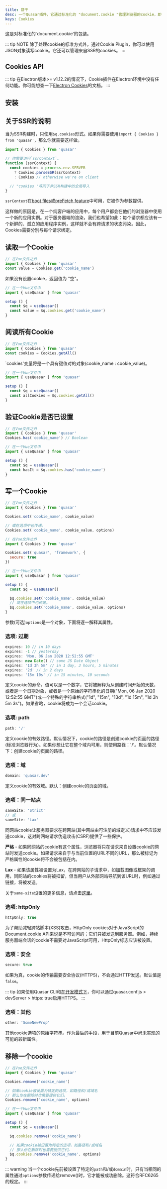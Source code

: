 ```yaml
---
title: 饼干
desc: 一个Quasar插件，它通过标准化的 "document.cookie "管理浏览器的cookie，即使使用SSR应用程序也能轻松读写cookie。
keys: Cookies
---
```

这是对标准化的`document.cookie'的包装。

::: tip NOTE
除了处理cookie的标准方式外，通过Cookie Plugin，你可以使用JSON对象读写cookie。它还可以管理来自SSR的cookies。
:::

## Cookies API

<doc-api file="Cookies" />

::: tip
在Electron版本>= v1.12.2的情况下，Cookie插件在Electron环境中没有任何功能。你可能想查一下[Electron Cookies](https://www.electronjs.org/docs/api/cookies)的文档。
:::

## 安装

<doc-installation plugins="Cookies" />

## 关于SSR的说明
当为SSR构建时，只使用`$q.cookies`形式。如果你需要使用`import { Cookies } from 'quasar'`，那么你就需要这样做。

```js
import { Cookies } from 'quasar'

// 你需要访问`ssrContext`。
function (ssrContext) {
  const cookies = process.env.SERVER
    ? Cookies.parseSSR(ssrContext)
    : Cookies // otherwise we're on client

  // "cookies "等同于非SSR构建中的全局导入
}
```

`ssrContext`在[boot files](/quasar-cli/boot-files)或[preFetch feature](/quasar-cli/prefetch-feature)中可用，它被作为参数提供。

这样做的原因是，在一个纯客户端的应用中，每个用户都会在他们的浏览器中使用一个新的应用实例。对于服务器端的渲染，我们也希望如此：每个请求都应该有一个新鲜的、孤立的应用程序实例，这样就不会有跨请求的状态污染。因此，Cookies需要分别与每个请求绑定。


## 读取一个Cookie

```js
// 在Vue文件之外
import { Cookies } from 'quasar'
const value = Cookies.get('cookie_name')
```

如果没有设置cookie，返回值为 "空"。

```js
// 在一个Vue文件中
import { useQuasar } from 'quasar'

setup () {
  const $q = useQuasar()
  const value = $q.cookies.get('cookie_name')
}
```

## 阅读所有Cookie

```js
// 在Vue文件之外
import { Cookies } from 'quasar'
const cookies = Cookies.getAll()
```

`cookies'变量将是一个具有键值对的对象(cookie_name : cookie_value)。

```js
// 在一个Vue文件中
import { useQuasar } from 'quasar'

setup () {
  const $q = useQuasar()
  const allCookies = $q.cookies.getAll()
}
```

## 验证Cookie是否已设置

```js
// 在Vue文件之外
import { Cookies } from 'quasar'
Cookies.has('cookie_name') // Boolean
```

```js
// 在一个Vue文件中
import { useQuasar } from 'quasar'

setup () {
  const $q = useQuasar()
  const hasIt = $q.cookies.has('cookie_name')
}
```

## 写一个Cookie

```js
// 在Vue文件之外
import { Cookies } from 'quasar'

Cookies.set('cookie_name', cookie_value)

// 或在选项中也传递。
Cookies.set('cookie_name', cookie_value, options)
```

```js
// 在Vue文件之外
import { Cookies } from 'quasar'

Cookies.set('quasar', 'framework', {
  secure: true
})
```

```js
// 在一个Vue文件中
import { useQuasar } from 'quasar'

setup () {
  const $q = useQuasar()

  $q.cookies.set('cookie_name', cookie_value)
  // 或在选项中也传递。
  $q.cookies.set('cookie_name', cookie_value, options)
}
```

参数(可选)`options`是一个对象，下面将逐一解释其属性。

### 选项: 过期

```js
expires: 10 // in 10 days
expires: -1 // yesterday
expires: 'Mon, 06 Jan 2020 12:52:55 GMT'
expires: new Date() // some JS Date Object
expires: '1d 3h 5m' // in 1 day, 3 hours, 5 minutes
expires: '2d' // in 2 days
expires: '15m 10s' // in 15 minutes, 10 seconds
```

定义cookie的寿命。值可以是一个数字，它将被解释为从创建时间开始的天数，或者是一个日期对象，或者是一个原始的字符串化的日期("Mon, 06 Jan 2020 12:52:55 GMT")或一个特殊的字符串格式("1d", "15m", "13d", "1d 15m", "1d 3h 5m 3s")。如果省略，cookie将成为一个会话cookie。

### 选项: path

```js
path: '/'
```

定义cookie的有效路径。默认情况下，cookie的路径是创建cookie的页面的路径(标准浏览器行为)。如果你想让它在整个域内可用，则使用路径：'/'。默认情况下：创建cookie的页面的路径。

### 选项：域

```js
domain: 'quasar.dev'
```

定义cookie的有效域。默认：创建cookie的页面的域。

### 选项：同一站点

```js
sameSite: 'Strict'
// 或
sameSite: 'Lax'
```

同网站cookie让服务器要求在跨网站(其中网站由可注册的域定义)请求中不应该发送cookie，这对跨网站请求伪造攻击(CSRF)提供了一些保护。

**严格** - 如果同网站的cookie有这个属性，浏览器将只在请求来自设置cookie的网站时发送cookie。如果请求来自于与当前位置的URL不同的URL，那么被标记为严格属性的cookie将不会被包括在内。

**Lax** - 如果该属性被设置为Lax，在跨网站的子请求中，如加载图像或框架的调用，同网站的cookies将被扣留，但当用户从外部网站导航到该URL时，例如通过链接，将被发送。

关于`same-site`设置的更多信息，请点击[这里](https://web.dev/samesite-cookies-explained/)。

### 选项: httpOnly

```js
httpOnly: true
```

为了帮助减轻跨站脚本(XSS)攻击，HttpOnly cookies对于JavaScript的Document.cookie API来说是不可访问的；它们只被发送到服务器。例如，持续服务器端会话的cookie不需要对JavaScript可用，HttpOnly标志应该被设置。

### 选项：安全

```js
secure: true
```

如果为真，cookie的传输需要安全协议(HTTPS)，不会通过HTTP发送。默认值是`false`。

::: tip
如果使用Quasar CLI和[在开发模式下](/quasar-cli/quasar-conf-js#Property%3A-devServer)，你可以通过quasar.conf.js > devServer > https: true启用HTTPS。
:::

### 选项：其他

```js
other: 'SomeNewProp'
```

其他cookie选项的原始字符串。作为最后的手段，用于目前Quasar中尚未实现的可能的较新属性。

## 移除一个cookie
```js
// 在Vue文件之外
import { Cookies } from 'quasar'

Cookies.remove('cookie_name')

// 如果cookie被设置为特定的选项，如路径和/或域名
// 那么你在删除时也需要提供它们。
Cookies.remove('cookie_name', options)
```

```js
// 在一个Vue文件中
import { useQuasar } from 'quasar'

setup () {
  const $q = useQuasar()

  $q.cookies.remove('cookie_name')

  // 如果cookie被设置为特定的选项，如路径和/或域名
  // 那么你在删除时也需要提供它们。
  $q.cookies.remove('cookie_name', options)
}
```

::: warning
当一个cookie先前被设置了特定的`path`和/或`domain`时，只有当相同的属性通过`options`参数传递给remove()时，它才能被成功删除。这符合RFC6265的规定。
:::
